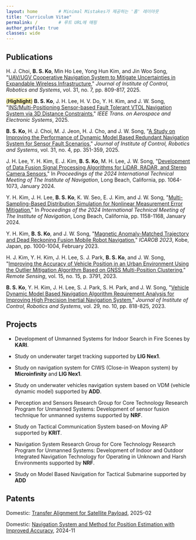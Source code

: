 ```yaml
---
layout: home        # Minimal Mistakes가 제공하는 '홈' 레이아웃
title: "Curriculum Vitae"
permalink: /        # 루트 URL에 매핑
author_profile: true
classes: wide
---
```

## Publications
H. J. Choi, **B. S. Ko**, Min Ho Lee, Yong Hun Kim, and Jin Woo Song, "[UAV/UGV Cooperative Navigation System to Mitigate Uncertainties in Expandable Wireless Infrastructure](https://doi.org/10.5302/J.ICROS.2025.25.0081)," *Journal of Institute of Control, Robotics and Systems*, vol. 31, no. 7, pp. 809-817, 2025.

<span style='background-color:#fff5b1'>(**Highlight**)</span>  **B. S. Ko**, J. H. Lee, H. V. Do, Y. H. Kim, and J. W. Song, "[INS/Multi-Positioning Sensor-based Fault Tolerant VTOL Navigation System via 3D Distance Constraints](https://doi.org/10.1109/TAES.2025.3584746)," *IEEE Trans. on Aerospace and Electronic Systems*, 2025.

**B. S. Ko**, H. J. Choi, M. J. Jeon, H. J. Cho, and J. W. Song, "[A Study on Improving the Performance of Dynamic Model Based Redundant Navigation System for Sensor Fault Scenarios](https://www.dbpia.co.kr/journal/articleDetail?nodeId=NODE12125031&language=ko_KR&hasTopBanner=true)," *Journal of Institute of Control, Robotics and Systems*, vol. 31, no. 4, pp. 351-359, 2025.

J. H. Lee, Y. H. Kim, E. J. Kim, **B. S. Ko**, M. H. Lee, J. W. Song, "[Development of Data Fusion Signal Processing Algorithms for LiDAR, RADAR, and Stereo Camera Sensors](https://www.ion.org/publications/abstract.cfm?articleID=19533)," In *Proceedings of the 2024 International Technical Meeting of The Institute of Navigation*, Long Beach, California, pp. 1064-1073, January 2024.

Y. H. Kim, J. H. Lee, **B. S. Ko**, K. W. Seo, E. J. Kim, and J. W. Song, "[Multi-Sampling-Based Distribution Simulation for Nonlinear Measurement Error Mitigation](https://www.ion.org/publications/abstract.cfm?articleID=19569)," In *Proceedings of the 2024 International Technical Meeting of The Institute of Navigation*, Long Beach, California, pp. 1158-1168, January 2024. 

Y. H. Kim, **B. S. Ko**, and J. W. Song, "[Magnetic Anomaly-Matched Trajectory and Dead Reckoning Fusion Mobile Robot Navigation](https://alife-robotics.co.jp/members2023/icarob/data/html/data/POS/POS.pdf)," *ICAROB 2023*, Kobe, Japan, pp. 1000-1004, February 2023.

H. J. Kim, Y. H. Kim, J. H. Lee, S. J. Park, **B. S. Ko**, and J. W. Song, "[Improving the Accuracy of Vehicle Position in an Urban Environment Using the Outlier Mitigation Algorithm Based on GNSS Multi-Position Clustering](https://www.mdpi.com/2072-4292/15/15/3791)," *Remote Sensing*, vol. 15, no. 15, p. 3791, 2023. 

**B. S. Ko**, Y. H. Kim, J. H. Lee, S. J. Park, S. H. Park, and J. W. Song, "[Vehicle Dynamic Model Based Navigation Algorithm Requirement Analysis for Improving High Precision Inertial Navigation System](https://www.dbpia.co.kr/journal/articleDetail?nodeId=NODE11532645)," *Journal of Institute of Control, Robotics and Systems*, vol. 29, no. 10, pp. 818-825, 2023.

## Projects
- Development of Unmanned Systems for Indoor Search in Fire Scenes by **KARI**.

- Study on underwater target tracking supported by **LIG Nex1**.

- Study on navigation system for CIWS (Close-in Weapon system) by **Microinfinity** and **LIG Nex1**.

- Study on underwater vehicles navigation system based on VDM (vehicle dynamic model) supported by **ADD**.

- Perception and Sensors Research Group for Core Technology Research Program for Unmanned Systems: Development of sensor fusion technique for unmanned systems supported by **NRF**.

- Study on Tactical Communication System based-on Moving AP supported by **KRIT**.

- Navigation System Research Group for Core Technology Research Program for Unmanned Systems: Development of Indoor and Outdoor Integrated Navigation Technology for Operating in Unknown and Harsh Environments supported by **NRF**.

- Study on Model Based Navigation for Tactical Submarine supported by **ADD**

## Patents
Domestic: [Transfer Alignment for Satellite Payload](https://doi.org/10.8080/1020230158694), 2025-02

Domestic: [Navigation System and Method for Position Estimation with Improved Accuracy](https://doi.org/10.8080/1020220101963), 2024-11


